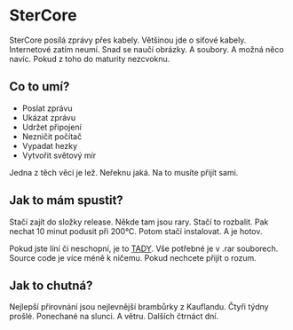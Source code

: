 # SterCore
SterCore posílá zprávy přes kabely. Většinou jde o síťové kabely. Internetové zatím neumí. Snad se naučí obrázky. A soubory. A možná něco navíc. Pokud z toho do maturity nezcvoknu.

## Co to umí?
- Poslat zprávu
- Ukázat zprávu
- Udržet připojení
- Nezničit počítač
- Vypadat hezky
- Vytvořit světový mír

Jedna z těch věcí je lež. Neřeknu jaká. Na to musíte přijít sami.

## Jak to mám spustit?
Stačí zajít do složky release. Někde tam jsou rary. Stačí to rozbalit. Pak nechat 10 minut podusit při 200°C. Potom stačí instalovat. A je hotov.

Pokud jste líní či neschopní, je to [TADY](https://github.com/tehSIRius/SterCore/releases). Vše potřebné je v .rar souborech. Source code je více méně k ničemu. Pokud nechcete přijít o rozum.

## Jak to chutná?

Nejlepší přirovnání jsou nejlevnější brambůrky z Kauflandu. Čtyři týdny prošlé. Ponechané na slunci. A větru. Dalších čtrnáct dní.
